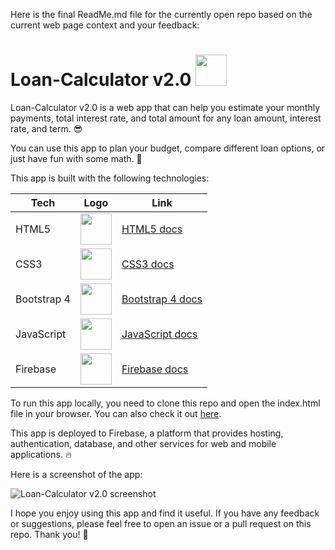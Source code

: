 Here is the final ReadMe.md file for the currently open repo based on the current web page context and your feedback:

# Loan-Calculator v2.0 <img src="https://raw.githubusercontent.com/dzenis-h/Loan-Calculator-2.0/master/assets/favicon.ico" width="50">

Loan-Calculator v2.0 is a web app that can help you estimate your monthly payments, total interest rate, and total amount for any loan amount, interest rate, and term. 😎

You can use this app to plan your budget, compare different loan options, or just have fun with some math. 🧮

This app is built with the following technologies:

| Tech | Logo | Link |
| --- | --- | --- |
| HTML5 | <img src="https://upload.wikimedia.org/wikipedia/commons/6/61/HTML5_logo_and_wordmark.svg" width="50"> | [HTML5 docs](https://developer.mozilla.org/en-US/docs/Web/Guide/HTML/HTML5) |
| CSS3 | <img src="https://upload.wikimedia.org/wikipedia/commons/d/d5/CSS3_logo_and_wordmark.svg" width="50"> | [CSS3 docs](https://developer.mozilla.org/en-US/docs/Web/CSS) |
| Bootstrap 4 | <img src="https://upload.wikimedia.org/wikipedia/commons/b/b2/Bootstrap_logo.svg" width="50"> | [Bootstrap 4 docs](https://getbootstrap.com/docs/4.6/getting-started/introduction/) |
| JavaScript | <img src="https://upload.wikimedia.org/wikipedia/commons/9/99/Unofficial_JavaScript_logo_2.svg" width="50"> | [JavaScript docs](https://developer.mozilla.org/en-US/docs/Web/JavaScript) |
| Firebase | <img src="https://upload.wikimedia.org/wikipedia/commons/4/46/Firebase_logo.svg" width="50"> | [Firebase docs](https://firebase.google.com/docs) |

To run this app locally, you need to clone this repo and open the index.html file in your browser. You can also check it out [here](https://web-loan-calculator.firebaseapp.com).

This app is deployed to Firebase, a platform that provides hosting, authentication, database, and other services for web and mobile applications. 🔥

Here is a screenshot of the app:

![Loan-Calculator v2.0 screenshot](https://drive.google.com/uc?export=view&id=1vbkfS4IRtd8wsv_g-U65wPuS-rAXEjiZ)

I hope you enjoy using this app and find it useful. If you have any feedback or suggestions, please feel free to open an issue or a pull request on this repo. Thank you! 🙏
